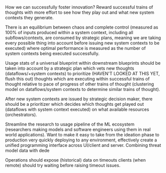 How we can successfully foster innovation? Reward successful trains of thoughts with more effort to see how they play out and what new system contexts they generate.

There is an equilibrium between chaos and complete control (measured as 100% of inputs produced within a system context, including all subflows/contexts, are consumed by strategic plans, meaning we are taking every possible thing into account before issuing new system contexts to be executed) where optimal performance is measured as the number of system contexts being executed successfully.

Usage stats of a universal blueprint within downstream blueprints should be taken into account by a strategic plan which vets new thoughts (dataflows/+system contexts) to prioritize (HAVEN'T LOOKED AT THIS YET, flush this out) thoughts which are executing within successful trains of thought relative to pace of progress of other trains of thought (clustering model on dataflows/system contexts to determine similar trains of thought).

After new system contexts are issued by strategic decision maker, there should be a prioritizer which decides which thoughts get played out (dataflows with system context executed) on what available resources (orchestrators).

Streamline the research to usage pipeline of the ML ecosystem (researchers making models and software engineers using them in real world applications). Want to make it easy to take from the ideation phase to production very quickly deploying to any environment, effectively create a unified programming interface across UI/client and server. Combining threat model data with dede

Operations should expose (historical) data on timeouts clients (when remote) should try waiting before raising timeout issues.